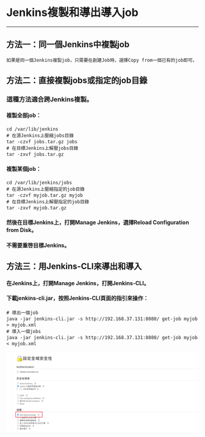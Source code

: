 # Jenkins複製和導出導入job

----

## 方法一：同一個Jenkins中複製job

```
如果是同一個Jenkins複製job，只需要在創建Job時，選擇Copy from一個已有的job即可。
```

##  方法二：直接複製jobs或指定的job目錄

### 這種方法適合跨Jenkins複製。

#### 複製全部job：
```
cd /var/lib/jenkins
# 在源Jenkins上壓縮jobs目錄
tar -czvf jobs.tar.gz jobs
# 在目標Jenkins上解壓jobs目錄
tar -zxvf jobs.tar.gz

```

#### 複製某個job：

```
cd /var/lib/jenkins/jobs
# 在源Jenkins上壓縮指定的job目錄
tar -czvf myjob.tar.gz myjob
# 在目標Jenkins上解壓指定的job目錄
tar -zxvf myjob.tar.gz
```

#### 然後在目標Jenkins上，打開Manage Jenkins，選擇Reload Configuration from Disk。

#### 不需要重啓目標Jenkins。


## 方法三：用Jenkins-CLI來導出和導入

#### 在Jenkins上，打開Manage Jenkins，打開Jenkins-CLI。

#### 下載jenkins-cli.jar，按照Jenkins-CLI頁面的指引來操作：

```
# 導出一個job
java -jar jenkins-cli.jar -s http://192.168.37.131:8080/ get-job myjob > myjob.xml
# 導入一個jobs
java -jar jenkins-cli.jar -s http://192.168.37.131:8080/ get-job myjob < myjob.xml

```

![jenkins_auth_access_1](https://github.com/oscarobwu/Memo_Debian/raw/main/jenkins/images/jenkins_auth_access_1.png)
